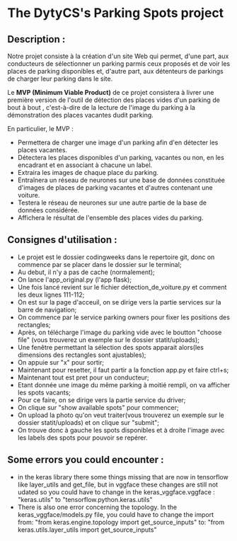# The DytyCS's Parking Spots project  

## Description :  
Notre projet consiste à la création d'un site Web qui permet, d'une part, aux conducteurs de sélectionner un parking parmis ceux proposés et de voir les places de parking disponibles et, d'autre part, aux détenteurs de parkings de charger leur parking dans le site.

Le **MVP (Minimum Viable Product)** de ce projet consistera à livrer une première version de l'outil de détection des places vides d'un parking de bout à bout , c'est-à-dire de la lecture de l'image du parking à la démonstration des places vacantes dudit parking.

En particulier, le MVP :
* Permettera de charger une image d'un parking afin d'en détecter les places vacantes.
* Détectera les places disponibles d'un parking, vacantes ou non, en les encadrant et en associant à chacune un label.
* Extraira les images de chaque place du parking.
* Entraînera un réseau de neurones sur une base de données constituée d'images de places de parking vacantes et d'autres contenant une voiture.
* Testera le réseau de neurones sur une autre partie de la base de données considérée.
* Affichera le résultat de l'ensemble des places vides du parking.


## Consignes d'utilisation :
+ Le projet est le dossier codingweeks dans le repertoire git, donc on commence par se placer dans le dossier sur le terminal;
+ Au debut, il n'y a pas de cache (normalement);
+ On lance l'app_original.py (l'app flask);
+ Une fois lancé revient sur le fichier détection_de_voiture.py et comment les deux lignes 111-112;
+ On est sur la page d'acceuil, on se dirige vers la partie services sur la barre de navigation;
+ On commence par le service parking owners pour fixer les positions des rectangles;
+ Après, on télécharge l'image du parking vide avec le boutton "choose file" (vous trouverez un exemple sur le dossier statit/uploads);
+ Une fenêtre permettant la sélection des spots apparait alors(les dimensions des rectangles sont ajustables);
+ On appuie sur "x" pour sortir;
+ Maintenant pour resetter, il faut partir a la fonction app.py et faire ctrl+s;
+ Maintenant tout est pret pour un conducteur;
+ Etant donnée une image du même parking à moitié rempli, on va afficher les spots vacants;
+ Pour ce faire, on se dirige vers la partie service du driver;
+ On clique  sur "show available spots" pour commencer;
+ On upload la photo qu'on veut traiter(vous trouverez un exemple sur le dossier statit/uploads) et on clique sur "submit";
+ On trouve donc à gauche les spots disponibles et à droite l'image avec les labels des spots pour pouvoir se repérer.



## Some errors you could encounter :
+ in the keras library there some things missing that are now in tensorflow like layer_utils and get_file, but in vggface these changes are still not udated so you could have to change in the keras_vggface.vggface : "keras.utils" to "tensorflow.python.keras.utils" 
+ There is also one error concerning the topology. In the keras_vggface/models.py file, you could have to change the import from:
"from keras.engine.topology import get_source_inputs"
to:
"from keras.utils.layer_utils import get_source_inputs"